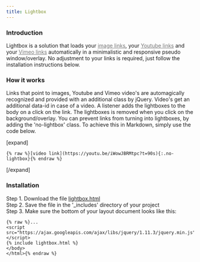 ```yaml
---
title: Lightbox
---
```


### Introduction

Lightbox is a solution that loads your <a href="/img/logo-2x.png" style="color: #777777; text-decoration: underline;">image links</a>, your <a href="https://www.youtube.com/watch?v=dQw4w9WgXcQ&showinfo=0&rel=0" style="color: #777777; text-decoration: underline;">Youtube links</a> and your <a href="https://vimeo.com/132888648" style="color: #777777; text-decoration: underline;">Vimeo links</a> automatically in a minimalistic and responsive pseudo window/overlay. No adjustment to your links is required, just follow the installation instructions below.

### How it works

Links that point to images, Youtube and Vimeo video's are automagically recognized and provided with an additional class by jQuery. Video's get an additional data-id in case of a video. A listener adds the lightboxes to the body on a click on the link. The lightboxes is removed when you click on the background/overlay. You can prevent links from turning into lightboxes, by adding the 'no-lightbox' class. To achieve this in Markdown, simply use the code below.

[expand]

```
{% raw %}[video link](https://youtu.be/iWowJBRMtpc?t=90s){:.no-lightbox}{% endraw %}
```

[/expand]

### Installation

Step 1. Download the file [lightbox.html](https://raw.githubusercontent.com/jhvanderschee/jekyllcodex/gh-pages/_includes/lightbox.html)
<br />Step 2. Save the file in the '_includes' directory of your project
<br />Step 3. Make sure the bottom of your layout document looks like this:

```
{% raw %}...
<script src="https://ajax.googleapis.com/ajax/libs/jquery/1.11.3/jquery.min.js"></script>
{% include lightbox.html %}
</body>
</html>{% endraw %}
```
